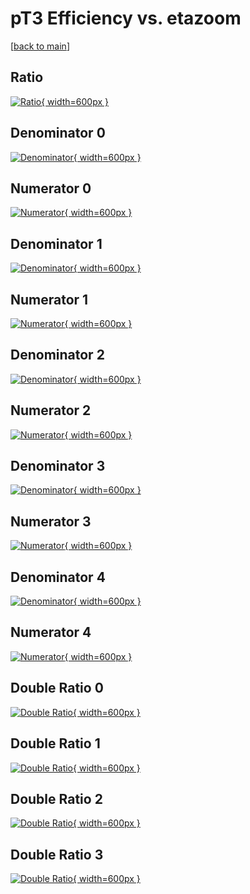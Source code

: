 # pT3 Efficiency vs. etazoom

[[back to main](./)]



## Ratio

[![Ratio](../mtv/var/pT3_loweta_211_1_eff_etazoom.png){ width=600px }](../mtv/var/pT3_loweta_211_1_eff_etazoom.pdf)

## Denominator 0

[![Denominator](../mtv/den/pT3_loweta_211_1_eff_etazoom_den0.png){ width=600px }](../mtv/den/pT3_loweta_211_1_eff_etazoom_den0.pdf)

## Numerator 0

[![Numerator](../mtv/num/pT3_loweta_211_1_eff_etazoom_num0.png){ width=600px }](../mtv/num/pT3_loweta_211_1_eff_etazoom_num0.pdf)

## Denominator 1

[![Denominator](../mtv/den/pT3_loweta_211_1_eff_etazoom_den1.png){ width=600px }](../mtv/den/pT3_loweta_211_1_eff_etazoom_den1.pdf)

## Numerator 1

[![Numerator](../mtv/num/pT3_loweta_211_1_eff_etazoom_num1.png){ width=600px }](../mtv/num/pT3_loweta_211_1_eff_etazoom_num1.pdf)

## Denominator 2

[![Denominator](../mtv/den/pT3_loweta_211_1_eff_etazoom_den2.png){ width=600px }](../mtv/den/pT3_loweta_211_1_eff_etazoom_den2.pdf)

## Numerator 2

[![Numerator](../mtv/num/pT3_loweta_211_1_eff_etazoom_num2.png){ width=600px }](../mtv/num/pT3_loweta_211_1_eff_etazoom_num2.pdf)

## Denominator 3

[![Denominator](../mtv/den/pT3_loweta_211_1_eff_etazoom_den3.png){ width=600px }](../mtv/den/pT3_loweta_211_1_eff_etazoom_den3.pdf)

## Numerator 3

[![Numerator](../mtv/num/pT3_loweta_211_1_eff_etazoom_num3.png){ width=600px }](../mtv/num/pT3_loweta_211_1_eff_etazoom_num3.pdf)

## Denominator 4

[![Denominator](../mtv/den/pT3_loweta_211_1_eff_etazoom_den4.png){ width=600px }](../mtv/den/pT3_loweta_211_1_eff_etazoom_den4.pdf)

## Numerator 4

[![Numerator](../mtv/num/pT3_loweta_211_1_eff_etazoom_num4.png){ width=600px }](../mtv/num/pT3_loweta_211_1_eff_etazoom_num4.pdf)

## Double Ratio 0

[![Double Ratio](../mtv/ratio/pT3_loweta_211_1_eff_etazoom_ratio0.png){ width=600px }](../mtv/ratio/pT3_loweta_211_1_eff_etazoom_ratio0.pdf)

## Double Ratio 1

[![Double Ratio](../mtv/ratio/pT3_loweta_211_1_eff_etazoom_ratio1.png){ width=600px }](../mtv/ratio/pT3_loweta_211_1_eff_etazoom_ratio1.pdf)

## Double Ratio 2

[![Double Ratio](../mtv/ratio/pT3_loweta_211_1_eff_etazoom_ratio2.png){ width=600px }](../mtv/ratio/pT3_loweta_211_1_eff_etazoom_ratio2.pdf)

## Double Ratio 3

[![Double Ratio](../mtv/ratio/pT3_loweta_211_1_eff_etazoom_ratio3.png){ width=600px }](../mtv/ratio/pT3_loweta_211_1_eff_etazoom_ratio3.pdf)

